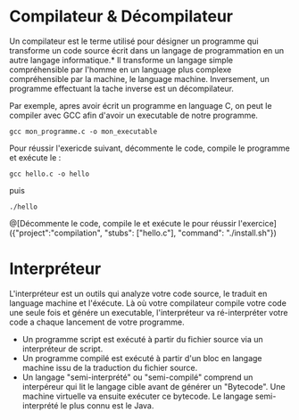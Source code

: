 # Compilateur & Décompilateur

Un compilateur est le terme utilisé pour désigner un programme qui transforme un code source écrit dans un langage de programmation en un autre langage informatique.*
Il transforme un langage simple compréhensible par l'homme en un language plus complexe compréhensible par la machine, le language machine.
Inversement, un programme effectuant la tache inverse est un décompilateur.

Par exemple, apres avoir écrit un programme en language C, on peut le compiler avec GCC afin d'avoir un executable de notre programme.

`gcc mon_programme.c -o mon_executable`

Pour réussir l'exericde suivant, décommente le code, compile le programme et exécute le :

`gcc hello.c -o hello`

puis

`./hello`

@[Décommente le code, compile le et exécute le pour réussir l'exercice]({"project":"compilation", "stubs": ["hello.c"], "command": "./install.sh"})

# Interpréteur

L'interpréteur est un outils qui analyze votre code source, le traduit en language machine et l'éxécute.
Là où votre compilateur compile votre code une seule fois et génére un executable, l'interpréteur va ré-interpréter votre code a chaque lancement de votre programme.

* Un programme script est exécuté à partir du fichier source via un interpréteur de script.
* Un programme compilé est exécuté à partir d'un bloc en langage machine issu de la traduction du fichier source.
* Un langage "semi-interprété" ou "semi-compilé" comprend un interpéreur qui lit le langage cible avant de générer un "Bytecode". Une machine virtuelle va ensuite exécuter ce bytecode. Le langage semi-interprété le plus connu est le Java.
